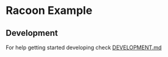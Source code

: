 # Racoon Example

## Development

For help getting started developing check [DEVELOPMENT.md](DEVELOPMENT.md)
